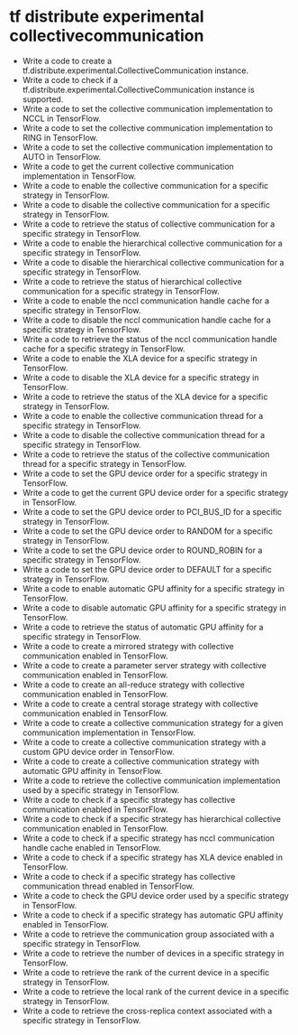 # tf distribute experimental collectivecommunication

- Write a code to create a tf.distribute.experimental.CollectiveCommunication instance.
- Write a code to check if a tf.distribute.experimental.CollectiveCommunication instance is supported.
- Write a code to set the collective communication implementation to NCCL in TensorFlow.
- Write a code to set the collective communication implementation to RING in TensorFlow.
- Write a code to set the collective communication implementation to AUTO in TensorFlow.
- Write a code to get the current collective communication implementation in TensorFlow.
- Write a code to enable the collective communication for a specific strategy in TensorFlow.
- Write a code to disable the collective communication for a specific strategy in TensorFlow.
- Write a code to retrieve the status of collective communication for a specific strategy in TensorFlow.
- Write a code to enable the hierarchical collective communication for a specific strategy in TensorFlow.
- Write a code to disable the hierarchical collective communication for a specific strategy in TensorFlow.
- Write a code to retrieve the status of hierarchical collective communication for a specific strategy in TensorFlow.
- Write a code to enable the nccl communication handle cache for a specific strategy in TensorFlow.
- Write a code to disable the nccl communication handle cache for a specific strategy in TensorFlow.
- Write a code to retrieve the status of the nccl communication handle cache for a specific strategy in TensorFlow.
- Write a code to enable the XLA device for a specific strategy in TensorFlow.
- Write a code to disable the XLA device for a specific strategy in TensorFlow.
- Write a code to retrieve the status of the XLA device for a specific strategy in TensorFlow.
- Write a code to enable the collective communication thread for a specific strategy in TensorFlow.
- Write a code to disable the collective communication thread for a specific strategy in TensorFlow.
- Write a code to retrieve the status of the collective communication thread for a specific strategy in TensorFlow.
- Write a code to set the GPU device order for a specific strategy in TensorFlow.
- Write a code to get the current GPU device order for a specific strategy in TensorFlow.
- Write a code to set the GPU device order to PCI_BUS_ID for a specific strategy in TensorFlow.
- Write a code to set the GPU device order to RANDOM for a specific strategy in TensorFlow.
- Write a code to set the GPU device order to ROUND_ROBIN for a specific strategy in TensorFlow.
- Write a code to set the GPU device order to DEFAULT for a specific strategy in TensorFlow.
- Write a code to enable automatic GPU affinity for a specific strategy in TensorFlow.
- Write a code to disable automatic GPU affinity for a specific strategy in TensorFlow.
- Write a code to retrieve the status of automatic GPU affinity for a specific strategy in TensorFlow.
- Write a code to create a mirrored strategy with collective communication enabled in TensorFlow.
- Write a code to create a parameter server strategy with collective communication enabled in TensorFlow.
- Write a code to create an all-reduce strategy with collective communication enabled in TensorFlow.
- Write a code to create a central storage strategy with collective communication enabled in TensorFlow.
- Write a code to create a collective communication strategy for a given communication implementation in TensorFlow.
- Write a code to create a collective communication strategy with a custom GPU device order in TensorFlow.
- Write a code to create a collective communication strategy with automatic GPU affinity in TensorFlow.
- Write a code to retrieve the collective communication implementation used by a specific strategy in TensorFlow.
- Write a code to check if a specific strategy has collective communication enabled in TensorFlow.
- Write a code to check if a specific strategy has hierarchical collective communication enabled in TensorFlow.
- Write a code to check if a specific strategy has nccl communication handle cache enabled in TensorFlow.
- Write a code to check if a specific strategy has XLA device enabled in TensorFlow.
- Write a code to check if a specific strategy has collective communication thread enabled in TensorFlow.
- Write a code to check the GPU device order used by a specific strategy in TensorFlow.
- Write a code to check if a specific strategy has automatic GPU affinity enabled in TensorFlow.
- Write a code to retrieve the communication group associated with a specific strategy in TensorFlow.
- Write a code to retrieve the number of devices in a specific strategy in TensorFlow.
- Write a code to retrieve the rank of the current device in a specific strategy in TensorFlow.
- Write a code to retrieve the local rank of the current device in a specific strategy in TensorFlow.
- Write a code to retrieve the cross-replica context associated with a specific strategy in TensorFlow.